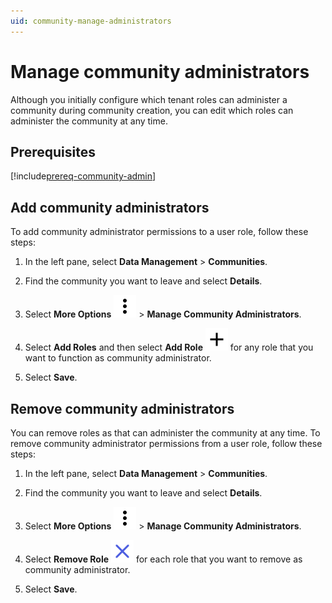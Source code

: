 ```yaml
---
uid: community-manage-administrators
---
```


# Manage community administrators

Although you initially configure which tenant roles can administer a community during community creation, you can edit which roles can administer the community at any time.

## Prerequisites 

[!include[prereq-community-admin](includes/prereq-community-admin.md)]

## Add community administrators

To add community administrator permissions to a user role, follow these steps:

1. In the left pane, select **Data Management** > **Communities**.

1. Find the community you want to leave and select **Details**.

1. Select **More Options** ![More Options](../_icons/default/dots-vertical.svg) > **Manage Community Administrators**.

1. Select **Add Roles** and then select **Add Role** ![add role](../_icons/default/plus.svg) for any role that you want to function as community administrator. 

1. Select **Save**.

## Remove community administrators

You can remove roles as that can administer the community at any time. To remove community administrator permissions from a user role, follow these steps:

1. In the left pane, select **Data Management** > **Communities**.

1. Find the community you want to leave and select **Details**.

1. Select **More Options** ![More Options](../_icons/default/dots-vertical.svg) > **Manage Community Administrators**.

1. Select **Remove Role** ![Remove Role](../_icons/branded/window-close.svg) for each role that you want to remove as community administrator. 

1. Select **Save**.
